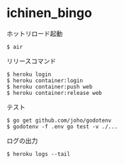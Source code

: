 # ichinen_bingo

ホットリロード起動
```
$ air
```

リリースコマンド
```
$ heroku login
$ heroku container:login
$ heroku container:push web
$ heroku container:release web
```


テスト
```
$ go get github.com/joho/godotenv
$ godotenv -f .env go test -v ./...
```

ログの出力
```
$ heroku logs --tail
```
